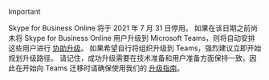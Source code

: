 > [!IMPORTANT]
> Skype for Business Online 将于 2021 年 7 月 31 日停用。 如果在该日期之前尚未将 Skype for Business Online 用户升级到 Microsoft Teams，则将自动安排这些用户进行 [协助升级](/microsoftteams/upgrade-assisted)。 如果希望自行将组织升级到 Teams，强烈建议立即开始规划升级路径。 请记住，成功升级需要在技术准备和用户准备方面保持一致，因此在开始向 Teams 迁移时请确保使用我们的 [升级指南](/microsoftteams/upgrade-start-here)。
